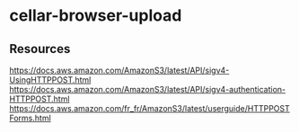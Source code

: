 # cellar-browser-upload
## Resources

https://docs.aws.amazon.com/AmazonS3/latest/API/sigv4-UsingHTTPPOST.html
https://docs.aws.amazon.com/AmazonS3/latest/API/sigv4-authentication-HTTPPOST.html
https://docs.aws.amazon.com/fr_fr/AmazonS3/latest/userguide/HTTPPOSTForms.html